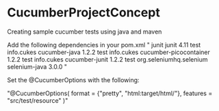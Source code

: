# CucumberProjectConcept
Creating sample cucumber tests using java and maven

Add the following dependencies in your pom.xml
"<dependencies>
		<dependency>
			<groupId>junit</groupId>
			<artifactId>junit</artifactId>
			<version>4.11</version>
			<scope>test</scope>
		</dependency>
		<dependency>
			<groupId>info.cukes</groupId>
			<artifactId>cucumber-java</artifactId>
			<version>1.2.2</version>
			<scope>test</scope>
		</dependency>
		<dependency>
			<groupId>info.cukes</groupId>
			<artifactId>cucumber-picocontainer</artifactId>
			<version>1.2.2</version>
			<scope>test</scope>
		</dependency>
		<dependency>
			<groupId>info.cukes</groupId>
			<artifactId>cucumber-junit</artifactId>
			<version>1.2.2</version>
			<scope>test</scope>
		</dependency>
		<dependency>
			<groupId>org.seleniumhq.selenium</groupId>
			<artifactId>selenium-java</artifactId>
			<version>3.0.0</version>
		</dependency>
	</dependencies>"
  
Set the @CucumberOptions with the following:

"@CucumberOptions(
		format = {"pretty", "html:target/html/"},
		features = "src/test/resource"
		)"
